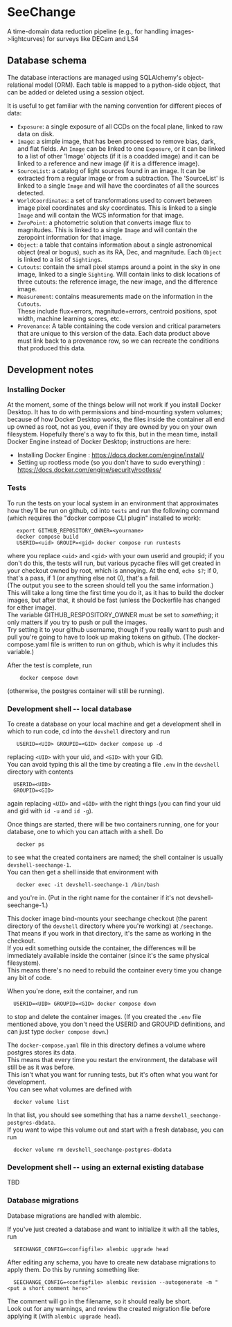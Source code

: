 # SeeChange
A time-domain data reduction pipeline (e.g., for handling images->lightcurves) for surveys like DECam and LS4


## Database schema

The database interactions are managed using SQLAlchemy's object-relational model (ORM). 
Each table is mapped to a python-side object, that can be added or deleted using a session object.

It is useful to get familiar with the naming convention for different pieces of data: 

- `Exposure`: a single exposure of all CCDs on the focal plane, linked to raw data on disk. 
- `Image`: a simple image, that has been processed to remove bias, dark, and flat fields.
  An `Image` can be linked to one `Exposure`, or it can be linked to a list of other 'Image' objects
  (if it is a coadded image) and it can be linked to a reference and new image (if it is a difference image).
- `SourceList`: a catalog of light sources found in an image. It can be extracted from a regular image or from a subtraction. 
  The 'SourceList' is linked to a single `Image` and will have the coordinates of all the sources detected.
- `WorldCoordinates`: a set of transformations used to convert between image pixel coordinates and sky coordinates. 
  This is linked to a single `Image` and will contain the WCS information for that image.
- `ZeroPoint`: a photometric solution that converts image flux to magnitudes. 
  This is linked to a single `Image` and will contain the zeropoint information for that image.
- `Object`: a table that contains information about a single astronomical object (real or bogus), 
  such as its RA, Dec, and magnitude. Each `Object` is linked to a list of `Sighting`s. 
- `Cutouts`: contain the small pixel stamps around a point in the sky in one image, linked to a single `Sighting`.
  Will contain links to disk locations of three cutouts: the reference image, the new image, and the difference image.
- `Measurement`: contains measurements made on the information in the `Cutouts`.  
  These include flux+errors, magnitude+errors, centroid positions, spot width, machine learning scores, etc. 
- `Provenance`: A table containing the code version and critical parameters that are unique to this version of the data. 
  Each data product above must link back to a provenance row, so we can recreate the conditions that produced this data. 

## Development notes

### Installing Docker

At the moment, some of the things below will not work if you install Docker Desktop.  It has to do with permissions and bind-mounting system volumes; because of how Docker Desktop works, the files inside the container all end up owned as root, not as you, even if they are owned by you on your own filesystem.  Hopefully there's a way to fix this, but in the mean time, install Docker Engine instead of Docker Desktop; instructions are here:

- Installing Docker Engine : https://docs.docker.com/engine/install/
- Setting up rootless mode (so you don't have to sudo everything) : https://docs.docker.com/engine/security/rootless/

### Tests

To run the tests on your local system in an environment that approximates how they'll be run on github, 
cd into `tests` and run the following command (which requires the "docker compose CLI plugin" installed to work):
```
   export GITHUB_REPOSITORY_OWNER=<yourname>
   docker compose build
   USERID=<uid> GROUIP=<gid> docker compose run runtests
```
where you replace `<uid>` and `<gid>` with your own userid and groupid; if you don't do this, the tests will run, 
but various pycache files will get created in your checkout owned by root, which is annoying. 
At the end, `echo $?`; if 0, that's a pass, if 1 (or anything else not 0), that's a fail.  
(The output you see to the screen should tell you the same information.)  
This will take a long time the first time you do it, as it has to build the docker images, 
but after that, it should be fast (unless the Dockerfile has changed for either image).  
The variable GITHUB_RESPOSITORY_OWNER must be set to *something*; it only matters if you try to push or pull the images.  
Try setting it to your github username, though if you really want to push and pull you're going to have to look up 
making tokens on github.  (The docker-compose.yaml file is written to run on github, which is why it includes this variable.)

After the test is complete, run
```
    docker compose down
```
(otherwise, the postgres container will still be running).

### Development shell -- local database

To create a database on your local machine and get a development shell in which to run code, cd into the `devshell` directory and run
```
   USERID=<UID> GROUPID=<GID> docker compose up -d
```
replacing `<UID>` with your uid, and `<GID>` with your GID.  
You can avoid typing this all the time by creating a file `.env` in the `devshell` directory with contents
```
  USERID=<UID>
  GROUPID=<GID>
```
again replacing `<UID>` and `<GID>` with the right things (you can find your uid and gid with `id -u` and `id -g`). 

Once things are started, there will be two containers running, 
one for your database, one to which you can attach with a shell.  Do
```
   docker ps
```
to see what the created containers are named; the shell container is usually `devshell-seechange-1`.  
You can then get a shell inside that environment with
```
   docker exec -it devshell-seechange-1 /bin/bash
```
and you're in.  (Put in the right name for the container if it's not devshell-seechange-1.)

This docker image bind-mounts your seechange checkout 
(the parent directory of the `devshell` directory where you're working) at `/seechange`.  
That means if you work in that directory, it's the same as working in the checkout.  
If you edit something outside the container, 
the differences will be immediately available inside the container (since it's the same physical filesystem).  
This means there's no need to rebuild the container every time you change any bit of code.

When you're done, exit the container, and run
```
  USERID=<UID> GROUPID=<GID> docker compose down
```
to stop and delete the container images.  (If you created the `.env` file mentioned above, 
you don't need the USERID and GROUPID definitions, and can just type `docker compose down`.)

The `docker-compose.yaml` file in this directory defines a volume where postgres stores its data.  
This means that every time you restart the environment, 
the database will still be as it was before.  
This isn't what you want for running tests, but it's often what you want for development.  
You can see what volumes are defined with
```
  docker volume list
```
In that list, you should see something that has a name `devshell_seechange-postgres-dbdata`.  
If you want to wipe this volume out and start with a fresh database, you can run
```
  docker volume rm devshell_seechange-postgres-dbdata
```

### Development shell -- using an external existing database

TBD

### Database migrations

Database migrations are handled with alembic.

If you've just created a database and want to initialize it with all the tables, run
```
  SEECHANGE_CONFIG=<configfile> alembic upgrade head
```

After editing any schema, you have to create new database migrations to apply them.  Do this by running something like:
```
  SEECHANGE_CONFIG=<configfile> alembic revision --autogenerate -m "<put a short comment here>"
```
The comment will go in the filename, so it should really be short.  
Look out for any warnings, and review the created migration file before applying it (with `alembic upgrade head`).


